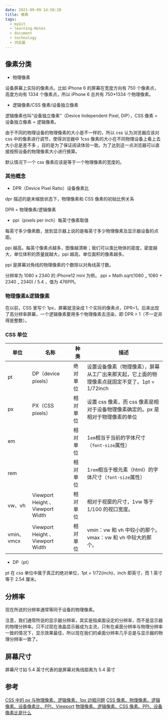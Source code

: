 ```yaml
---
date: 2021-09-09 14:50:20
title: 像素
tags:
  - myGit
  - learning-Notes
  - document
  - technology
  - 浏览器
---
```


## 像素分类

- 物理像素

设备屏幕上实际的像素点。比如 iPhone 6 的屏幕在宽度方向有 750 个像素点，高度方向有 1334 个像素点，所以 iPhone 6 总共有 750\*1334 个物理像素。

- 逻辑像素/CSS 像素/设备独立像素

逻辑像素也叫“设备独立像素”（Device Independent Pixel, DIP），CSS 像素 = 设备独立像素 = 逻辑像素。

由于不同的物理设备的物理像素的大小是不一样的，所以 css 认为浏览器应该对 css 中的像素进行调节，使得浏览器中 1css 像素的大小在不同物理设备上看上去大小总是差不多 ，目的是为了保证阅读体验一致。为了达到这一点浏览器可以直接按照设备的物理像素大小进行换算。

默认情况下一个 css 像素应该是等于一个物理像素的宽度的。

### 其他概念

- DPR（Device Pixel Ratio）设备像素比

dpr 描述的是未缩放状态下，物理像素和 CSS 像素的初始比例关系

DPR = 物理像素/逻辑像素

- ppi（pixels per inch）每英寸像素取值

每英寸多少像素数，放到显示器上说的是每英寸多少物理像素及显示器设备的点距。

ppi 越高，每英寸像素点越多，图像越清晰；我们可以类比物体的密度，密度越大，单位体积的质量就越大，ppi 越高，单位面积的像素越多。

ppi 是屏幕对角线的物理像素的个数除以对角线英寸数。

分辨率为 1080 x 2340 的 iPhone12 mini 为例， ppi = Math.sqrt(1080 _ 1080 + 2340 _ 2340) / 5.4 ，值为 476PPI。

### 物理像素&逻辑像素

在以前，CSS 里写个 1px，屏幕就渲染成 1 个实际的像素点，DPR=1。后来出现了高分辨率屏幕，一个逻辑像素要用多个物理像素去渲染，即 DPR > 1（不一定非得是整数）。

### CSS 单位

| 单位       | 名称                              | 种类     | 描述                                                                                           |
| ---------- | --------------------------------- | -------- | ---------------------------------------------------------------------------------------------- |
| pt         | DP（device pixels）               | 绝对单位 | 设置设备像素（物理像素），屏幕从工厂出来那天起，它上面的物理像素点就固定不变了。1pt = 1/72inch |
| px         | PX（CSS pixels）                  | 相对单位 | 设置 css 像素，而 css 像素是相对于设备物理像素确定的。px 是相对于物理像素的单位                |
| em         |                                   | 相对单位 | 1`em`相当于当前的字体尺寸（`font-size`属性）                                                   |
| rem        |                                   | 相对单位 | 1`rem`相当于根元素（html）的字体尺寸（`font-size`属性）                                        |
| vw、vh     | Viewport Height 、 Viewport Width | 相对单位 | 相对于视窗的尺寸，1vw 等于 1/100 的视口宽度。                                                  |
| vmin、vmcx | Viewport Height 、 Viewport Width | 相对单位 | vmin：vw 和 vh 中较小的那个。 vmax：vw 和 vh 中较大的那个。                                    |

- DP（pt）

pt 在 css 单位中属于真正的绝对单位，1pt = 1/72(inch)，inch 即英寸，而 1 英寸等于 2.54 厘米。

## 分辨率

现在所说的分辨率通常等同于设备的物理像素。

注意，我们通常所说的显示器分辨率，其实是指桌面设定的分辨率，而不是显示器的物理分辨率。只不过现在液晶显示器成为主流，只有在桌面分辨率与物理分辨率一致的情况下，显示效果最佳，所以现在我们的桌面分辨率几乎总是与显示器的物理分辨率一致了。

## 屏幕尺寸

屏幕尺寸如 5.4 英寸代表的是屏幕对角线距离为 5.4 英寸

## 参考

[CSS 中的 px 与物理像素、逻辑像素、1px 边框问题](https://www.cnblogs.com/leegent/p/9404572.html)
[CSS 像素、物理像素、逻辑像素、设备像素比、PPI、Viewport](https://blog.csdn.net/qq_33834489/article/details/79247119)
[物理像素、逻辑像素、CSS 像素、PPI、设备像素比是什么](https://zhuanlan.zhihu.com/p/337202411)
